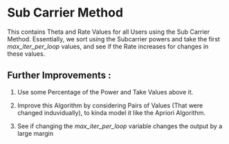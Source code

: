 # Sub Carrier Method

This contains Theta and Rate Values for all Users using the Sub Carrier Method. Essentially, we sort using the Subcarrier powers and take the first _max_iter_per_loop_ values, and see if the Rate increases for changes in these values.

## Further Improvements :

1. Use some Percentage of the Power and Take Values above it.

2. Improve this Algorithm by considering Pairs of Values (That were changed induvidually), to kinda model it like the Apriori Algorithm.

3. See if changing the  _max_iter_per_loop_ variable changes the output by a large margin
